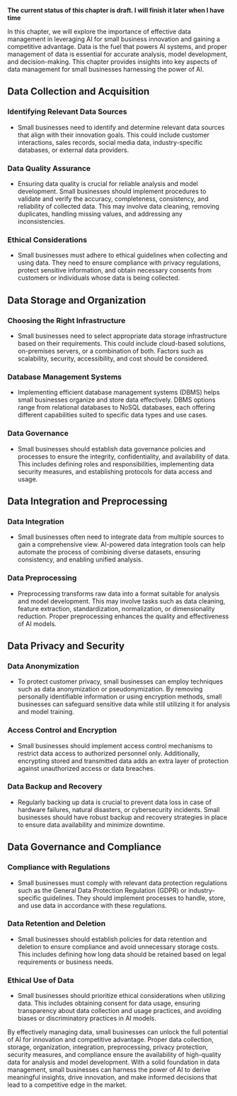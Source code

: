 **The current status of this chapter is draft. I will finish it later when I have time**

In this chapter, we will explore the importance of effective data management in leveraging AI for small business innovation and gaining a competitive advantage. Data is the fuel that powers AI systems, and proper management of data is essential for accurate analysis, model development, and decision-making. This chapter provides insights into key aspects of data management for small businesses harnessing the power of AI.

Data Collection and Acquisition
-------------------------------

### Identifying Relevant Data Sources

* Small businesses need to identify and determine relevant data sources that align with their innovation goals. This could include customer interactions, sales records, social media data, industry-specific databases, or external data providers.

### Data Quality Assurance

* Ensuring data quality is crucial for reliable analysis and model development. Small businesses should implement procedures to validate and verify the accuracy, completeness, consistency, and reliability of collected data. This may involve data cleaning, removing duplicates, handling missing values, and addressing any inconsistencies.

### Ethical Considerations

* Small businesses must adhere to ethical guidelines when collecting and using data. They need to ensure compliance with privacy regulations, protect sensitive information, and obtain necessary consents from customers or individuals whose data is being collected.

Data Storage and Organization
-----------------------------

### Choosing the Right Infrastructure

* Small businesses need to select appropriate data storage infrastructure based on their requirements. This could include cloud-based solutions, on-premises servers, or a combination of both. Factors such as scalability, security, accessibility, and cost should be considered.

### Database Management Systems

* Implementing efficient database management systems (DBMS) helps small businesses organize and store data effectively. DBMS options range from relational databases to NoSQL databases, each offering different capabilities suited to specific data types and use cases.

### Data Governance

* Small businesses should establish data governance policies and processes to ensure the integrity, confidentiality, and availability of data. This includes defining roles and responsibilities, implementing data security measures, and establishing protocols for data access and usage.

Data Integration and Preprocessing
----------------------------------

### Data Integration

* Small businesses often need to integrate data from multiple sources to gain a comprehensive view. AI-powered data integration tools can help automate the process of combining diverse datasets, ensuring consistency, and enabling unified analysis.

### Data Preprocessing

* Preprocessing transforms raw data into a format suitable for analysis and model development. This may involve tasks such as data cleaning, feature extraction, standardization, normalization, or dimensionality reduction. Proper preprocessing enhances the quality and effectiveness of AI models.

Data Privacy and Security
-------------------------

### Data Anonymization

* To protect customer privacy, small businesses can employ techniques such as data anonymization or pseudonymization. By removing personally identifiable information or using encryption methods, small businesses can safeguard sensitive data while still utilizing it for analysis and model training.

### Access Control and Encryption

* Small businesses should implement access control mechanisms to restrict data access to authorized personnel only. Additionally, encrypting stored and transmitted data adds an extra layer of protection against unauthorized access or data breaches.

### Data Backup and Recovery

* Regularly backing up data is crucial to prevent data loss in case of hardware failures, natural disasters, or cybersecurity incidents. Small businesses should have robust backup and recovery strategies in place to ensure data availability and minimize downtime.

Data Governance and Compliance
------------------------------

### Compliance with Regulations

* Small businesses must comply with relevant data protection regulations such as the General Data Protection Regulation (GDPR) or industry-specific guidelines. They should implement processes to handle, store, and use data in accordance with these regulations.

### Data Retention and Deletion

* Small businesses should establish policies for data retention and deletion to ensure compliance and avoid unnecessary storage costs. This includes defining how long data should be retained based on legal requirements or business needs.

### Ethical Use of Data

* Small businesses should prioritize ethical considerations when utilizing data. This includes obtaining consent for data usage, ensuring transparency about data collection and usage practices, and avoiding biases or discriminatory practices in AI models.

By effectively managing data, small businesses can unlock the full potential of AI for innovation and competitive advantage. Proper data collection, storage, organization, integration, preprocessing, privacy protection, security measures, and compliance ensure the availability of high-quality data for analysis and model development. With a solid foundation in data management, small businesses can harness the power of AI to derive meaningful insights, drive innovation, and make informed decisions that lead to a competitive edge in the market.
